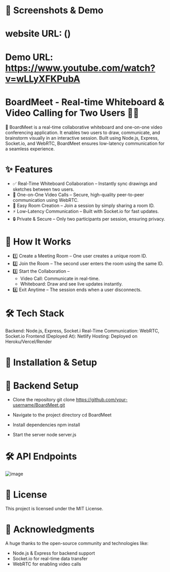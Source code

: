 # 

# 📸 Screenshots & Demo
# website URL: ()
# Demo URL: https://www.youtube.com/watch?v=wLLyXFKPubA


#  BoardMeet - Real-time Whiteboard & Video Calling for Two Users 🎨🎥
🚀 BoardMeet is a real-time collaborative whiteboard and one-on-one video conferencing application. It enables two users to draw, communicate, and brainstorm visually in an interactive session.
Built using Node.js, Express, Socket.io, and WebRTC, BoardMeet ensures low-latency communication for a seamless experience.


# ✨ Features
* ✅ Real-Time Whiteboard Collaboration – Instantly sync drawings and sketches between two users.
* 🎥 One-on-One Video Calls – Secure, high-quality peer-to-peer communication using WebRTC.
* 🔗 Easy Room Creation – Join a session by simply sharing a room ID.
* ⚡ Low-Latency Communication – Built with Socket.io for fast updates.
* 🔒 Private & Secure – Only two participants per session, ensuring privacy.

# 📌 How It Works
* 1️⃣ Create a Meeting Room – One user creates a unique room ID.
* 2️⃣ Join the Room – The second user enters the room using the same ID.
* 3️⃣ Start the Collaboration –
   * Video Call: Communicate in real-time.
   * Whiteboard: Draw and see live updates instantly.
* 4️⃣ Exit Anytime – The session ends when a user disconnects.


# 🛠️ Tech Stack
Backend: Node.js, Express, Socket.i
Real-Time Communication: WebRTC, Socket.io
Frontend (Deployed At): Netlify
Hosting: Deployed on Heroku/Vercel/Render


# 🚀 Installation & Setup
# 🔧 Backend Setup
 * Clone the repository
   git clone https://github.com/your-username/BoardMeet.git

*  Navigate to the project directory
   cd BoardMeet

*  Install dependencies
   npm install

* Start the server
  node server.js


# 🛠 API Endpoints
![image](https://github.com/user-attachments/assets/0d7a914b-c6b9-41f7-9efa-50ae5c63de12)


# 📜 License
This project is licensed under the MIT License.


# 🙏 Acknowledgments
A huge thanks to the open-source community and technologies like:
* Node.js & Express for backend support
* Socket.io for real-time data transfer
* WebRTC for enabling video calls
